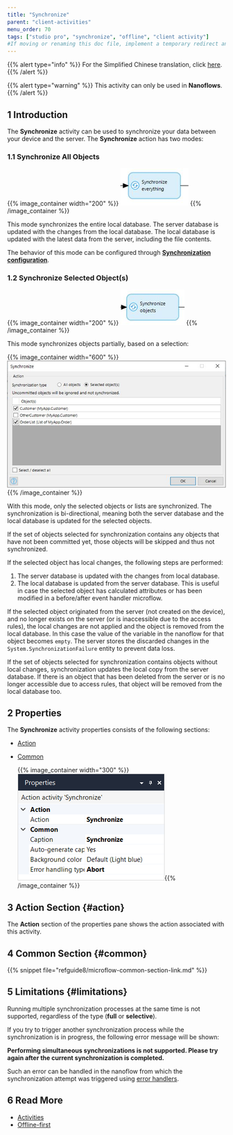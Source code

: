 ```yaml
---
title: "Synchronize"
parent: "client-activities"
menu_order: 70
tags: ["studio pro", "synchronize", "offline", "client activity"]
#If moving or renaming this doc file, implement a temporary redirect and let the respective team know they should update the URL in the product. See Mapping to Products for more details.
---
```


{{% alert type="info" %}}
For the Simplified Chinese translation, click [here]().
{{% /alert %}}

{{% alert type="warning" %}}
This activity can only be used in **Nanoflows**.
{{% /alert %}}

## 1 Introduction

The **Synchronize** activity can be used to synchronize your data between your device and the server.  The **Synchronize** action has two modes:

### 1.1 Synchronize All Objects

{{% image_container width="200" %}}
![Synchronize](attachments/client-activities/synchronize.png)
{{% /image_container %}}

This mode synchronizes the entire local database. The server database is updated with the changes from the local database. The local database is updated with the latest data from the server, including the file contents.

The behavior of this mode can be configured through [**Synchronization configuration**](offline-first#customizable-synchronization).

### 1.2 Synchronize Selected Object(s)

{{% image_container width="200" %}}
![Synchronize](attachments/client-activities/synchronize-objects.png)
{{% /image_container %}}

This mode synchronizes objects partially, based on a selection:

{{% image_container width="600" %}}
![Synchronize](attachments/client-activities/synchronize-objects-selection.png)
{{% /image_container %}}

With this mode, only the selected objects or lists are synchronized. The synchronization is bi-directional,
meaning both the server database and the local database is updated for the selected objects.

If the set of objects selected for synchronization contains any objects that have not been committed yet, those objects will be skipped and thus not synchronized.

If the selected object has local changes, the following steps are performed:

1. The server database is updated with the changes from local database.
1. The local database is updated from the server database. This is useful in case the selected object has calculated attributes or has been modified in a before/after event handler microflow.

If the selected object originated from the server (not created on the device), and no longer exists on the server (or is inaccessible due to the access rules), the local changes are not applied and the object is removed from the local database. In this case the value of the variable in the nanoflow for that object becomes `empty`. The server stores the discarded changes in the `System.SynchronizationFailure` entity to prevent data loss.

If the set of objects selected for synchronization contains objects without local changes, synchronization updates the local copy from the server database. If there is an object that has been deleted from the server or is no longer accessible due to access rules, that object will be removed from the local database too.

## 2 Properties

The **Synchronize** activity properties consists of the following sections:

* [Action](#action)

* [Common](#common)

	{{% image_container width="300" %}}![Synchronize Action Properties](attachments/client-activities/synchronize-properties.png){{% /image_container %}}

## 3 Action Section {#action}

The **Action** section of the properties pane shows the action associated with this activity.

## 4 Common Section {#common}

{{% snippet file="refguide8/microflow-common-section-link.md" %}}

## 5 Limitations {#limitations}

Running multiple synchronization processes at the same time is not supported, regardless of the type (**full** or **selective**).

If you try to trigger another synchronization process while the synchronization is in progress, the following error message will be shown:

**Performing simultaneous synchronizations is not supported. Please try again after the current synchronization is completed.**

Such an error can be handled in the nanoflow from which the synchronization attempt was triggered using [error handlers](/refguide8/error-event#errorhandlers).

## 6 Read More

* [Activities](activities)
* [Offline-first](offline-first)
